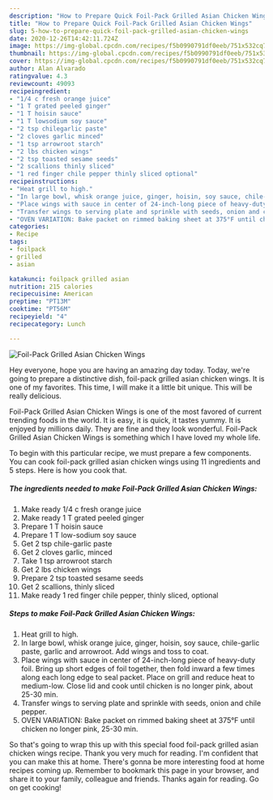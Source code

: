 ```yaml
---
description: "How to Prepare Quick Foil-Pack Grilled Asian Chicken Wings"
title: "How to Prepare Quick Foil-Pack Grilled Asian Chicken Wings"
slug: 5-how-to-prepare-quick-foil-pack-grilled-asian-chicken-wings
date: 2020-12-26T14:42:11.724Z
image: https://img-global.cpcdn.com/recipes/f5b0990791df0eeb/751x532cq70/foil-pack-grilled-asian-chicken-wings-recipe-main-photo.jpg
thumbnail: https://img-global.cpcdn.com/recipes/f5b0990791df0eeb/751x532cq70/foil-pack-grilled-asian-chicken-wings-recipe-main-photo.jpg
cover: https://img-global.cpcdn.com/recipes/f5b0990791df0eeb/751x532cq70/foil-pack-grilled-asian-chicken-wings-recipe-main-photo.jpg
author: Alan Alvarado
ratingvalue: 4.3
reviewcount: 49093
recipeingredient:
- "1/4 c fresh orange juice"
- "1 T grated peeled ginger"
- "1 T hoisin sauce"
- "1 T lowsodium soy sauce"
- "2 tsp chilegarlic paste"
- "2 cloves garlic minced"
- "1 tsp arrowroot starch"
- "2 lbs chicken wings"
- "2 tsp toasted sesame seeds"
- "2 scallions thinly sliced"
- "1 red finger chile pepper thinly sliced optional"
recipeinstructions:
- "Heat grill to high."
- "In large bowl, whisk orange juice, ginger, hoisin, soy sauce, chile-garlic paste, garlic and arrowroot. Add wings and toss to coat."
- "Place wings with sauce in center of 24-inch-long piece of heavy-duty foil. Bring up short edges of foil together, then fold inward a few times along each long edge to seal packet. Place on grill and reduce heat to medium-low. Close lid and cook until chicken is no longer pink, about 25-30 min."
- "Transfer wings to serving plate and sprinkle with seeds, onion and chile pepper."
- "OVEN VARIATION: Bake packet on rimmed baking sheet at 375°F until chicken no longer pink, 25-30 min."
categories:
- Recipe
tags:
- foilpack
- grilled
- asian

katakunci: foilpack grilled asian 
nutrition: 215 calories
recipecuisine: American
preptime: "PT13M"
cooktime: "PT56M"
recipeyield: "4"
recipecategory: Lunch

---
```



![Foil-Pack Grilled Asian Chicken Wings](https://img-global.cpcdn.com/recipes/f5b0990791df0eeb/751x532cq70/foil-pack-grilled-asian-chicken-wings-recipe-main-photo.jpg)

Hey everyone, hope you are having an amazing day today. Today, we're going to prepare a distinctive dish, foil-pack grilled asian chicken wings. It is one of my favorites. This time, I will make it a little bit unique. This will be really delicious.

Foil-Pack Grilled Asian Chicken Wings is one of the most favored of current trending foods in the world. It is easy, it is quick, it tastes yummy. It is enjoyed by millions daily. They are fine and they look wonderful. Foil-Pack Grilled Asian Chicken Wings is something which I have loved my whole life.




To begin with this particular recipe, we must prepare a few components. You can cook foil-pack grilled asian chicken wings using 11 ingredients and 5 steps. Here is how you cook that.

<!--inarticleads1-->

##### The ingredients needed to make Foil-Pack Grilled Asian Chicken Wings:

1. Make ready 1/4 c fresh orange juice
1. Make ready 1 T grated peeled ginger
1. Prepare 1 T hoisin sauce
1. Prepare 1 T low-sodium soy sauce
1. Get 2 tsp chile-garlic paste
1. Get 2 cloves garlic, minced
1. Take 1 tsp arrowroot starch
1. Get 2 lbs chicken wings
1. Prepare 2 tsp toasted sesame seeds
1. Get 2 scallions, thinly sliced
1. Make ready 1 red finger chile pepper, thinly sliced, optional




<!--inarticleads2-->

##### Steps to make Foil-Pack Grilled Asian Chicken Wings:

1. Heat grill to high.
1. In large bowl, whisk orange juice, ginger, hoisin, soy sauce, chile-garlic paste, garlic and arrowroot. Add wings and toss to coat.
1. Place wings with sauce in center of 24-inch-long piece of heavy-duty foil. Bring up short edges of foil together, then fold inward a few times along each long edge to seal packet. Place on grill and reduce heat to medium-low. Close lid and cook until chicken is no longer pink, about 25-30 min.
1. Transfer wings to serving plate and sprinkle with seeds, onion and chile pepper.
1. OVEN VARIATION: Bake packet on rimmed baking sheet at 375°F until chicken no longer pink, 25-30 min.




So that's going to wrap this up with this special food foil-pack grilled asian chicken wings recipe. Thank you very much for reading. I'm confident that you can make this at home. There's gonna be more interesting food at home recipes coming up. Remember to bookmark this page in your browser, and share it to your family, colleague and friends. Thanks again for reading. Go on get cooking!
